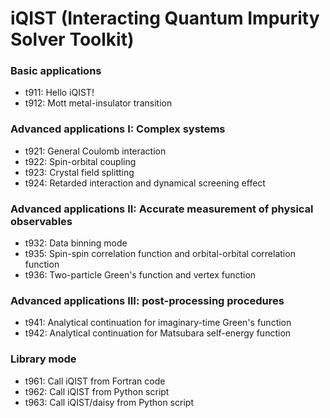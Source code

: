 # iQIST (Interacting Quantum Impurity Solver Toolkit)

### Basic applications
* t911: Hello iQIST!
* t912: Mott metal-insulator transition

### Advanced applications I: Complex systems
* t921: General Coulomb interaction
* t922: Spin-orbital coupling
* t923: Crystal field splitting
* t924: Retarded interaction and dynamical screening effect

### Advanced applications II: Accurate measurement of physical observables
* t932: Data binning mode
* t935: Spin-spin correlation function and orbital-orbital correlation function
* t936: Two-particle Green's function and vertex function

### Advanced applications III: post-processing procedures
* t941: Analytical continuation for imaginary-time Green's function
* t942: Analytical continuation for Matsubara self-energy function

### Library mode
* t961: Call iQIST from Fortran code
* t962: Call iQIST from Python script
* t963: Call iQIST/daisy from Python script
